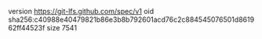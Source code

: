 version https://git-lfs.github.com/spec/v1
oid sha256:c40988e40479821b86e3b8b792601acd76c2c884545076501d861962ff44523f
size 7541
